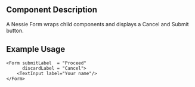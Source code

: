 Component Description
---------------------

A Nessie Form wraps child components and displays a Cancel and Submit button.

Example Usage
-------------

    <Form submitLabel  = "Proceed"
          discardLabel = "Cancel">
        <TextInput label="Your name"/>
    </Form>
